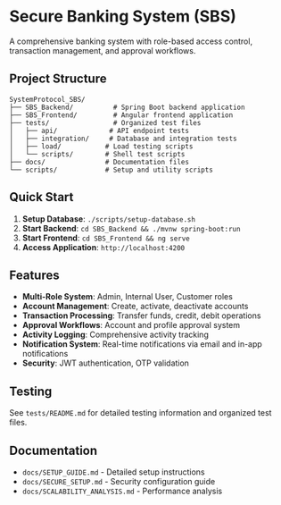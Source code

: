 # Secure Banking System (SBS)

A comprehensive banking system with role-based access control, transaction management, and approval workflows.

## Project Structure

```
SystemProtocol_SBS/
├── SBS_Backend/          # Spring Boot backend application
├── SBS_Frontend/         # Angular frontend application
├── tests/                # Organized test files
│   ├── api/             # API endpoint tests
│   ├── integration/     # Database and integration tests
│   ├── load/           # Load testing scripts
│   └── scripts/        # Shell test scripts
├── docs/               # Documentation files
└── scripts/            # Setup and utility scripts
```

## Quick Start

1. **Setup Database**: `./scripts/setup-database.sh`
2. **Start Backend**: `cd SBS_Backend && ./mvnw spring-boot:run`
3. **Start Frontend**: `cd SBS_Frontend && ng serve`
4. **Access Application**: `http://localhost:4200`

## Features

- **Multi-Role System**: Admin, Internal User, Customer roles
- **Account Management**: Create, activate, deactivate accounts
- **Transaction Processing**: Transfer funds, credit, debit operations
- **Approval Workflows**: Account and profile approval system
- **Activity Logging**: Comprehensive activity tracking
- **Notification System**: Real-time notifications via email and in-app notifications
- **Security**: JWT authentication, OTP validation

## Testing

See `tests/README.md` for detailed testing information and organized test files.

## Documentation

- `docs/SETUP_GUIDE.md` - Detailed setup instructions
- `docs/SECURE_SETUP.md` - Security configuration guide
- `docs/SCALABILITY_ANALYSIS.md` - Performance analysis 